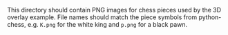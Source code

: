This directory should contain PNG images for chess pieces used by the 3D overlay example. File names should match the piece symbols from python-chess, e.g. `K.png` for the white king and `p.png` for a black pawn.

